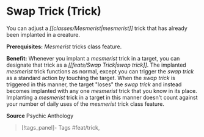 ﻿---
cssclass: [feats]

---
# Swap Trick (Trick)

You can adjust a _[[classes/Mesmerist|mesmerist]]_ trick that has already been implanted in a creature.

**Prerequisites:** _Mesmerist_ tricks class feature.

**Benefit:** Whenever you implant a _mesmerist_ trick in a target, you can designate that trick as a _[[feats/Swap Trick|swap trick]]_. The implanted _mesmerist_ trick functions as normal, except you can trigger the _swap trick_ as a standard action by touching the target. When the _swap trick_ is triggered in this manner, the target "loses" the _swap trick_ and instead becomes implanted with any one _mesmerist_ trick that you know in its place. Implanting a _mesmerist_ trick in a target in this manner doesn't count against your number of daily uses of the _mesmerist_ trick class feature.

**Source** Psychic Anthology
>[!tags_panel]- Tags
> #feat/trick, 